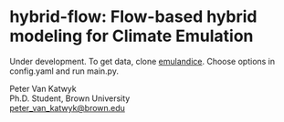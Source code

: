 # hybrid-flow: Flow-based hybrid modeling for Climate Emulation  
  
Under development. To get data, clone [emulandice](https://github.com/tamsinedwards/emulandice). Choose options in config.yaml and run main.py.  
  
Peter Van Katwyk  
Ph.D. Student, Brown University  
peter_van_katwyk@brown.edu  
